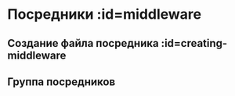 # Посредники :id=middleware



## Создание файла посредника :id=creating-middleware



## Группа посредников
